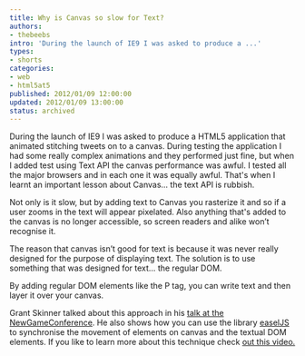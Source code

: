 ```yaml
---
title: Why is Canvas so slow for Text?
authors:
- thebeebs
intro: 'During the launch of IE9 I was asked to produce a ...'
types:
- shorts
categories:
- web
- html5at5
published: 2012/01/09 12:00:00
updated: 2012/01/09 13:00:00
status: archived
---
```


During the launch of IE9 I was asked to produce a HTML5 application that animated stitching tweets on to a canvas. During testing the application I had some really complex animations and they performed just fine, but when I added test using Text API the canvas performance was awful. I tested all the major browsers and in each one it was equally awful. That's when I learnt an important lesson about Canvas&hellip; the text API is rubbish. <p>Not only is it slow, but by adding text to Canvas you rasterize it and so if a user zooms in the text will appear pixelated. Also anything that's added to the canvas is no longer accessible, so screen readers and alike won&rsquo;t recognise it.

The reason that canvas isn&rsquo;t good for text is because it was never really designed for the purpose of displaying text. The solution is to use something that was designed for text&hellip; the regular DOM.

By adding regular DOM elements like the P tag, you can write text and then layer it over your canvas. 

Grant Skinner talked about this approach in his [talk at the NewGameConference](https://youtu.be/xdKWSjQ8bsQ?t=15m50s). He also shows how you can use the library [easelJS](http://easeljs.com/) to synchronise the movement of elements on canvas and the textual DOM elements. If you like to learn more about this technique check [out this video.](https://youtu.be/xdKWSjQ8bsQ?t=15m50s)
</p>